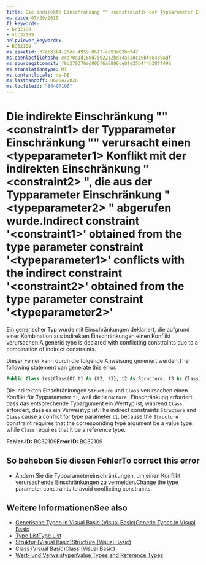 ```yaml
---
title: Die indirekte Einschränkung "" <constraint1> der Typparameter Einschränkung "" verursacht einen <typeparameter1> Konflikt mit der indirekten Einschränkung " <constraint2> ", die aus der Typparameter Einschränkung " <typeparameter2> " abgerufen wurde.
ms.date: 07/20/2015
f1_keywords:
- bc32109
- vbc32109
helpviewer_keywords:
- BC32109
ms.assetid: 37abd3b4-25dc-4959-8617-ce93a02bbf47
ms.openlocfilehash: ecd70a1d168d7592212bd34a338c19bf08438adf
ms.sourcegitcommit: f8c270376ed905f6a8896ce0fe25b4f4b38ff498
ms.translationtype: MT
ms.contentlocale: de-DE
ms.lasthandoff: 06/04/2020
ms.locfileid: "84407196"
---
```

# <a name="indirect-constraint-constraint1-obtained-from-the-type-parameter-constraint-typeparameter1-conflicts-with-the-indirect-constraint-constraint2-obtained-from-the-type-parameter-constraint-typeparameter2"></a><span data-ttu-id="e5323-102">Die indirekte Einschränkung "" \<constraint1> der Typparameter Einschränkung "" verursacht einen \<typeparameter1> Konflikt mit der indirekten Einschränkung " \<constraint2> ", die aus der Typparameter Einschränkung " \<typeparameter2> " abgerufen wurde.</span><span class="sxs-lookup"><span data-stu-id="e5323-102">Indirect constraint '\<constraint1>' obtained from the type parameter constraint '\<typeparameter1>' conflicts with the indirect constraint '\<constraint2>' obtained from the type parameter constraint '\<typeparameter2>'</span></span>
<span data-ttu-id="e5323-103">Ein generischer Typ wurde mit Einschränkungen deklariert, die aufgrund einer Kombination aus indirekten Einschränkungen einen Konflikt verursachen.</span><span class="sxs-lookup"><span data-stu-id="e5323-103">A generic type is declared with conflicting constraints due to a combination of indirect constraints.</span></span>  
  
 <span data-ttu-id="e5323-104">Dieser Fehler kann durch die folgende Anweisung generiert werden.</span><span class="sxs-lookup"><span data-stu-id="e5323-104">The following statement can generate this error.</span></span>  
  
```vb  
Public Class testClass(Of t1 As {t2, t3}, t2 As Structure, t3 As Class)  
```  
  
 <span data-ttu-id="e5323-105">Die indirekten Einschränkungen `Structure` und `Class` verursachen einen Konflikt für Typparameter `t1`, weil die `Structure` -Einschränkung erfordert, dass das entsprechende Typargument ein Werttyp ist, während `Class` erfordert, dass es ein Verweistyp ist.</span><span class="sxs-lookup"><span data-stu-id="e5323-105">The indirect constraints `Structure` and `Class` cause a conflict for type parameter `t1`, because the `Structure` constraint requires that the corresponding type argument be a value type, while `Class` requires that it be a reference type.</span></span>  
  
 <span data-ttu-id="e5323-106">**Fehler-ID:** BC32109</span><span class="sxs-lookup"><span data-stu-id="e5323-106">**Error ID:** BC32109</span></span>  
  
## <a name="to-correct-this-error"></a><span data-ttu-id="e5323-107">So beheben Sie diesen Fehler</span><span class="sxs-lookup"><span data-stu-id="e5323-107">To correct this error</span></span>  
  
- <span data-ttu-id="e5323-108">Ändern Sie die Typparametereinschränkungen, um einen Konflikt verursachende Einschränkungen zu vermeiden.</span><span class="sxs-lookup"><span data-stu-id="e5323-108">Change the type parameter constraints to avoid conflicting constraints.</span></span>  
  
## <a name="see-also"></a><span data-ttu-id="e5323-109">Weitere Informationen</span><span class="sxs-lookup"><span data-stu-id="e5323-109">See also</span></span>

- [<span data-ttu-id="e5323-110">Generische Typen in Visual Basic (Visual Basic)</span><span class="sxs-lookup"><span data-stu-id="e5323-110">Generic Types in Visual Basic</span></span>](../programming-guide/language-features/data-types/generic-types.md)
- [<span data-ttu-id="e5323-111">Type List</span><span class="sxs-lookup"><span data-stu-id="e5323-111">Type List</span></span>](../language-reference/statements/type-list.md)
- [<span data-ttu-id="e5323-112">Struktur (Visual Basic)</span><span class="sxs-lookup"><span data-stu-id="e5323-112">Structure (Visual Basic)</span></span>](../language-reference/statements/structure-statement.md)
- [<span data-ttu-id="e5323-113">Class (Visual Basic)</span><span class="sxs-lookup"><span data-stu-id="e5323-113">Class (Visual Basic)</span></span>](../language-reference/statements/class-statement.md)
- [<span data-ttu-id="e5323-114">Wert- und Verweistypen</span><span class="sxs-lookup"><span data-stu-id="e5323-114">Value Types and Reference Types</span></span>](../programming-guide/language-features/data-types/value-types-and-reference-types.md)
